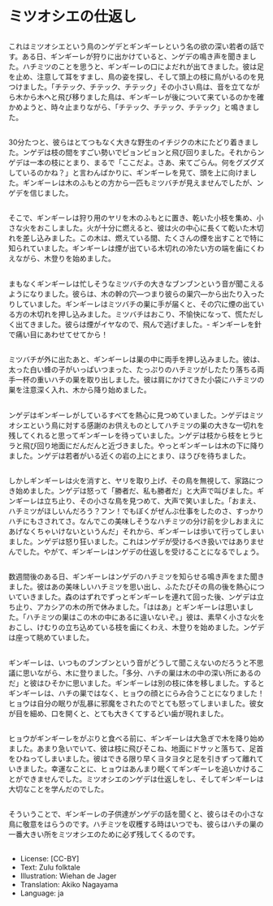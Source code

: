 # ミツオシエの仕返し

##
これはミツオシエという鳥のンゲデとギンギーレという名の欲の深い若者の話です。ある日、ギンギーレが狩りに出かけていると、ンゲデの鳴き声を聞きました。ハチミツのことを思うと、ギンギーレの口によだれが出てきました。彼は足を止め、注意して耳をすまし、鳥の姿を探し、そして頭上の枝に鳥がいるのを見つけました。「チテック、チテック、チテック」その小さい鳥は、音を立てながら木から木へと飛び移りました鳥は、ギンギーレが後について来ているのかを確かめようと、時々止まりながら、「チテック、チテック、チテック」と鳴きました。

##
30分たつと、彼らはとてつもなく大きな野生のイチジクの木にたどり着きました。ンゲデは枝の間をすごい勢いでピョンピョンと飛び回りました。それからンゲデは一本の枝にとまり、まるで「ここだよ。さあ、来てごらん。何をグズグズしているのかね？」と言わんばかりに、ギンギーレを見て、頭を上に向けました。ギンギーレは木のふもとの方から一匹もミツバチが見えませんでしたが、ンゲデを信じました。

##
そこで、ギンギーレは狩り用のヤリを木のふもとに置き、乾いた小枝を集め、小さな火をおこしました。火が十分に燃えると、彼は火の中心に長くて乾いた木切れを差し込みました。この木は、燃えている間、たくさんの煙を出すことで特に知られていました。ギンギーレは煙が出ている木切れの冷たい方の端を歯にくわえながら、木登りを始めました。

##
まもなくギンギーレは忙しそうなミツバチの大きなブンブンという音が聞こえるようになりました。彼らは、木の幹の穴―つまり彼らの巣穴―から出たり入ったりしていました。ギンギーレはミツバチの巣に手が届くと、その穴に煙の出ている方の木切れを押し込みました。ミツバチはおこり、不愉快になって、慌ただしく出てきました。彼らは煙がイヤなので、飛んで逃げました。- ギンギーレを針で痛い目にあわせてせてから！

##
ミツバチが外に出たあと、ギンギーレは巣の中に両手を押し込みました。彼は、太った白い蜂の子がいっぱいつまった、たっぷりのハチミツがしたたり落ちる両手一杯の重いハチの巣を取り出しました。彼は肩にかけてきた小袋にハチミツの巣を注意深く入れ、木から降り始めました。

##
ンゲデはギンギーレがしているすべてを熱心に見つめていました。ンゲデはミツオシエという鳥に対する感謝のお供えものとしてハチミツの巣の大きな一切れを残してくれると思ってギンギーレを待っていました。ンゲデは枝から枝をヒラヒラと飛び回り地面にだんだんと近づきました。やっとギンギーレは木の下に降りました。ンゲデは若者がいる近くの岩の上にとまり、ほうびを待ちました。

##
しかしギンギーレは火を消すと、ヤリを取り上げ、その鳥を無視して、家路につき始めました。ンゲデは怒って「勝者だ、私も勝者だ」と大声で叫びました。ギンギーレは立ち止り、その小さな鳥を見つめて、大声で笑いました。「おまえ、ハチミツがほしいんだろう？フン！でもぼくがぜんぶ仕事をしたのさ、すっかりハチにもさされてさ。なんでこの美味しそうなハチミツの分け前を少しおまえにあげなくちゃいけないというんだ」それから、ギンギーレは歩いて行ってしまいました。ンゲデは怒り狂いました。これはンゲデが受けるべき扱いではありませんでした。やがて、ギンギーレはンゲデの仕返しを受けることになるでしょう。

##
数週間後のある日、ギンギーレはンゲデのハチミツを知らせる鳴き声をまた聞きました。彼はあの美味しいハチミツを思い出し、ふたたびその鳥の後を熱心についていきました。森のはずれでずっとギンギーレを連れて回った後、ンゲデは立ち止り、アカシアの木の所で休みました。「ははあ」とギンギーレは思いました。「ハチミツの巣はこの木の中にあるに違いないぞ。」彼は、素早く小さな火をおこし、けむりの立ち込めている枝を歯にくわえ、木登りを始めました。ンゲデは座って眺めていました。

##
ギンギーレは、いつものブンブンという音がどうして聞こえないのだろうと不思議に思いながら、木に登りました。「多分、ハチの巣は木の中の深い所にあるのだ」と彼はひそかに思いました。ギンギーレは別の枝に体を移しました。するとギンギーレは、ハチの巣ではなく、ヒョウの顔とにらみ合うことになりました！ヒョウは自分の眠りが乱暴に邪魔をされたのでとても怒ってしまいました。彼女が目を細め、口を開くと、とても大きくてするどい歯が現れました。

##
ヒョウがギンギーレをがぶりと食べる前に、ギンギーレは大急ぎで木を降り始めました。あまり急いでいて、彼は枝に飛びそこね、地面にドサッと落ちて、足首をひねってしまいました。彼はできる限り早くヨタヨタと足を引きずって離れていきました。幸運なことに、ヒョウはあんまり眠くてギンギーレを追いかけることができませんでした。ミツオシエのンゲデは仕返しをし、そしてギンギーレは大切なことを学んだのでした。

##
そういうことで、ギンギーレの子供達がンゲデの話を聞くと、彼らはその小さな鳥に敬意をはらうのです。ハチミツを収穫する時はいつでも、彼らはハチの巣の一番大きい所をミツオシエのために必ず残してくるのです。

##
* License: [CC-BY]
* Text: Zulu folktale
* Illustration: Wiehan de Jager
* Translation: Akiko Nagayama
* Language: ja
